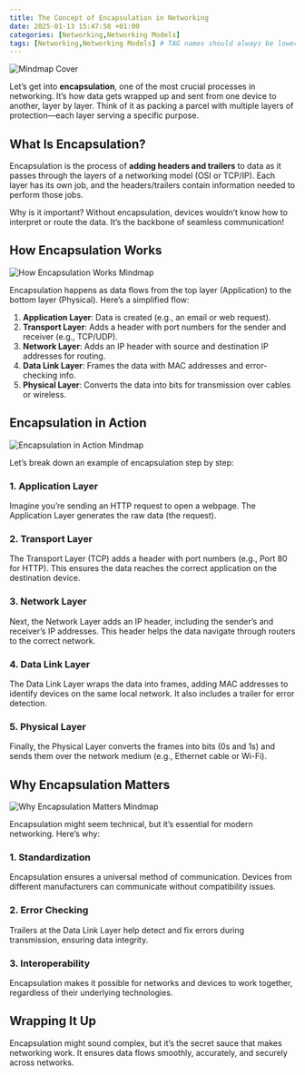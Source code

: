 ```yaml
---
title: The Concept of Encapsulation in Networking
date: 2025-01-13 15:47:58 +01:00
categories: [Networking,Networking Models]
tags: [Networking,Networking Models] # TAG names should always be lowercase
---
```


![Mindmap Cover](https://raw.githubusercontent.com/secusavvy/secusavvy.github.io/refs/heads/master/assets/Posts_img/Networking/12/The%20Concept%20of%20Encapsulation%20in%20Networking.png)  

Let’s get into **encapsulation**, one of the most crucial processes in networking. It’s how data gets wrapped up and sent from one device to another, layer by layer. Think of it as packing a parcel with multiple layers of protection—each layer serving a specific purpose.  

## What Is Encapsulation?  

Encapsulation is the process of **adding headers and trailers** to data as it passes through the layers of a networking model (OSI or TCP/IP). Each layer has its own job, and the headers/trailers contain information needed to perform those jobs.  

Why is it important? Without encapsulation, devices wouldn’t know how to interpret or route the data. It’s the backbone of seamless communication!  

## How Encapsulation Works  

![How Encapsulation Works Mindmap](https://raw.githubusercontent.com/secusavvy/secusavvy.github.io/refs/heads/master/assets/Posts_img/Networking/12/How%20Encapsulation%20Works.png)  

Encapsulation happens as data flows from the top layer (Application) to the bottom layer (Physical). Here’s a simplified flow:  

1. **Application Layer**: Data is created (e.g., an email or web request).  
2. **Transport Layer**: Adds a header with port numbers for the sender and receiver (e.g., TCP/UDP).  
3. **Network Layer**: Adds an IP header with source and destination IP addresses for routing.  
4. **Data Link Layer**: Frames the data with MAC addresses and error-checking info.  
5. **Physical Layer**: Converts the data into bits for transmission over cables or wireless.  

## Encapsulation in Action  

![Encapsulation in Action Mindmap](https://raw.githubusercontent.com/secusavvy/secusavvy.github.io/refs/heads/master/assets/Posts_img/Networking/12/Encapsulation%20Process.png)  

Let’s break down an example of encapsulation step by step:  

### 1. **Application Layer**  
Imagine you’re sending an HTTP request to open a webpage. The Application Layer generates the raw data (the request).  

### 2. **Transport Layer**  
The Transport Layer (TCP) adds a header with port numbers (e.g., Port 80 for HTTP). This ensures the data reaches the correct application on the destination device.  

### 3. **Network Layer**  
Next, the Network Layer adds an IP header, including the sender’s and receiver’s IP addresses. This header helps the data navigate through routers to the correct network.  

### 4. **Data Link Layer**  
The Data Link Layer wraps the data into frames, adding MAC addresses to identify devices on the same local network. It also includes a trailer for error detection.  

### 5. **Physical Layer**  
Finally, the Physical Layer converts the frames into bits (0s and 1s) and sends them over the network medium (e.g., Ethernet cable or Wi-Fi).  

## Why Encapsulation Matters  

![Why Encapsulation Matters Mindmap](https://raw.githubusercontent.com/secusavvy/secusavvy.github.io/refs/heads/master/assets/Posts_img/Networking/12/Importance%20of%20Encapsulation.png)  

Encapsulation might seem technical, but it’s essential for modern networking. Here’s why:  

### 1. **Standardization**  
Encapsulation ensures a universal method of communication. Devices from different manufacturers can communicate without compatibility issues.  

### 2. **Error Checking**  
Trailers at the Data Link Layer help detect and fix errors during transmission, ensuring data integrity.  

### 3. **Interoperability**  
Encapsulation makes it possible for networks and devices to work together, regardless of their underlying technologies.  

## Wrapping It Up  

Encapsulation might sound complex, but it’s the secret sauce that makes networking work. It ensures data flows smoothly, accurately, and securely across networks.  
